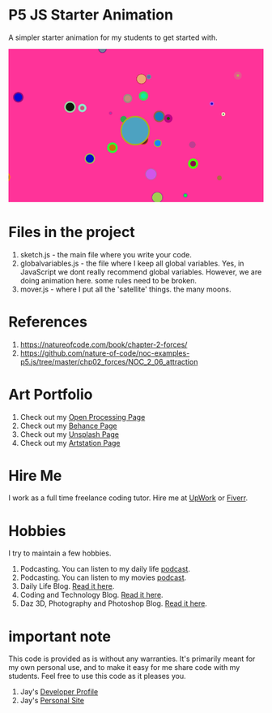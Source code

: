 # P5 JS Starter Animation

A simpler starter animation for my students to get started with.

![image info](EarthandMoon_800px.png)

# Files in the project

1. sketch.js - the main file where you write your code.
1. globalvariables.js - the file where I keep all global variables. Yes, in JavaScript we dont really recommend global variables. However, we are doing animation here. some rules need to be broken.
1. mover.js - where I put all the 'satellite' things. the many moons.

# References

1. https://natureofcode.com/book/chapter-2-forces/
1. https://github.com/nature-of-code/noc-examples-p5.js/tree/master/chp02_forces/NOC_2_06_attraction

# Art Portfolio

1. Check out my [Open Processing Page](https://openprocessing.org/user/371797/)
1. Check out my [Behance Page](https://www.behance.net/vijayasimhabr)
1. Check out my [Unsplash Page](https://unsplash.com/@jay_neeruhaaku)
1. Check out my [Artstation Page](https://www.artstation.com/jay_kalenildana)

# Hire Me

I work as a full time freelance coding tutor. Hire me at [UpWork](https://www.upwork.com/fl/vijayasimhabr) or [Fiverr](https://www.fiverr.com/jay_codeguy). 

# Hobbies

I try to maintain a few hobbies.

1. Podcasting. You can listen to my daily life [podcast](https://stories.thechalakas.com/listen-to-podcast/).
1. Podcasting. You can listen to my movies [podcast](https://sandkdesignstudio.in/jays-movie-podcast/).
1. Daily Life Blog. [Read it here](https://medium.com/the-sanguine-tech-trainer).
1. Coding and Technology Blog. [Read it here](https://medium.com/projectwt).
1. Daz 3D, Photography and Photoshop Blog. [Read it here](https://medium.com/random-pink-hula).

# important note 

This code is provided as is without any warranties. It's primarily meant for my own personal use, and to make it easy for me share code with my students. Feel free to use this code as it pleases you.

1. Jay's [Developer Profile](https://jay-study-nildana.github.io/developerprofile)
1. Jay's [Personal Site](https://stories.thechalakas.com/)